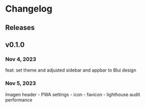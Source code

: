 # Changelog

## Releases

## v0.1.0

### Nov 4, 2023

feat: set theme and adjusted sidebar and appbar to Blui design

### Nov 5, 2023

Imagen header - PWA settings - icon - favicon - lighthouse audit performance
